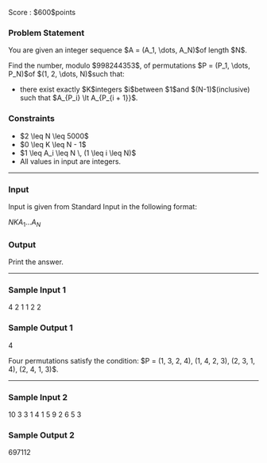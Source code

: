 
<div>

<span>

<span>

<p>
Score : $600$points
</p>

<div>

<section>

### **Problem Statement**

<p>
You are given an integer sequence $A = (A_1, \dots, A_N)$of length $N$.
</p>

<p>
Find the number, modulo $998244353$, of permutations $P = (P_1, \dots, P_N)$of $(1, 2, \dots, N)$such that:
</p>

<ul>

<li>
there exist exactly $K$integers $i$between $1$and $(N-1)$(inclusive) such that $A_{P_i} \lt A_{P_{i + 1}}$.
</li>

</ul>

</section>

</div>

<div>

<section>

### **Constraints**

<ul>

<li>
$2 \leq N \leq 5000$
</li>

<li>
$0 \leq K \leq N - 1$
</li>

<li>
$1 \leq A_i \leq N \, (1 \leq i \leq N)$
</li>

<li>
All values in input are integers.
</li>

</ul>

</section>

</div>

---

<div>

<div>

<section>

### **Input**

<p>
Input is given from Standard Input in the following format:
</p>

<div>

$N$$K$$A_1$$\ldots$$A_N$
</div>

</section>

</div>

<div>

<section>

### **Output**

<p>
Print the answer.
</p>

</section>

</div>

</div>

---

<div>

<section>

### **Sample Input 1**

<div>

4 2
1 1 2 2

</div>

</section>

</div>

<div>

<section>

### **Sample Output 1**

<div>

4

</div>

<p>
Four permutations satisfy the condition: $P = (1, 3, 2, 4), (1, 4, 2, 3), (2, 3, 1, 4), (2, 4, 1, 3)$.
</p>

</section>

</div>

---

<div>

<section>

### **Sample Input 2**

<div>

10 3
3 1 4 1 5 9 2 6 5 3

</div>

</section>

</div>

<div>

<section>

### **Sample Output 2**

<div>

697112

</div>

</section>

</div>

</span>

</span>

</div>

